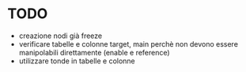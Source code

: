 # TODO

- creazione nodi già freeze 
- verificare tabelle e colonne target, main perchè non devono essere manipolabili direttamente (enable e reference)
- utilizzare tonde in tabelle e colonne